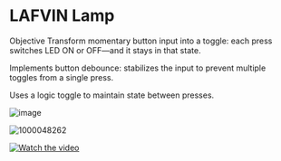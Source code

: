 <h1><b>LAFVIN Lamp</b></h1>  

Objective
Transform momentary button input into a toggle: each press switches LED ON or OFF—and it stays in that state.

Implements button debounce: stabilizes the input to prevent multiple toggles from a single press.

Uses a logic toggle to maintain state between presses.


![image](https://github.com/user-attachments/assets/9f319ef9-15e5-438d-813d-8c374eb6933f)


![1000048262](https://github.com/user-attachments/assets/705b16ac-f5de-4a53-aa6d-bda048621d07)

[![Watch the video](https://img.youtube.com/vi/4XcVszDN5mg/0.jpg)](https://www.youtube.com/watch?v=4XcVszDN5mg)
